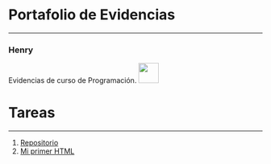 #  Portafolio de Evidencias 
---
###  Henry
Evidencias de curso de Programación. <img src="https://gifimage.net/wp-content/uploads/2017/01/Pikachu-GIF-Image-for-Whatsapp-and-Facebook-26.gif" width="40" height="40"/>
#  Tareas

---

1. [ Repositorio ](https://github.com/PhantomLordd/henry)
2. [ Mi primer HTML ](https://github.com/PhantomLordd/henry/blob/main/T2-MiPrimerHTML/homework.html)
